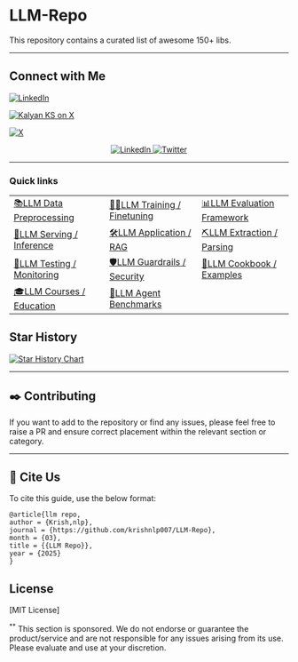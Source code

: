 # LLM-Repo
This repository contains a curated list of awesome 150+ libs.

---
## Connect with Me
[![LinkedIn](https://custom-icon-badges.demolab.com/badge/Kalyan%20KS-0A66C2?logo=linkedin-white&logoColor=fff)](https://www.linkedin.com/in/kalyanksnlp/)

[![Kalyan KS on X](https://img.shields.io/badge/Kalyan%20KS%20on%20X-%23000000.svg?logo=X&logoColor=white)](#)

[![X](https://img.shields.io/badge/X-%23000000.svg?logo=X&logoColor=white)](https://x.com/kalyan_kpl)

<p align="center">
  <a href="https://www.linkedin.com/in/kalyanksnlp/">
    <img src="https://img.shields.io/badge/-Follow%20Kalyan_KS-blue?logo=linkedin&style=flat-square" alt="LinkedIn">
  </a>
  <a href="https://x.com/kalyan_kpl">
    <img src="https://img.shields.io/twitter/follow/Kalyan_KS" alt="Twitter">
  </a>
</p>

<hr/>

### Quick links
||||
|---|---|---|
| [📚LLM Data Preprocessing](#llm-data-preprocessing) | [🏋️‍♂️LLM Training / Finetuning](#llm-training--finetuning) | [📊LLM Evaluation Framework](#llm-evaluation-framework) |
| [🚀LLM Serving / Inference](#llm-serving--inference) | [🛠️LLM Application / RAG](#llm-application--rag) | [⛏️LLM Extraction / Parsing](#llm-extraction--parsing) |
| [🧐LLM Testing / Monitoring](#llm-testing--monitoring) | [🛡️LLM Guardrails / Security](#llm-guardrails--security) | [🍳LLM Cookbook / Examples](#llm-cookbook--examples) |
| [🎓LLM Courses / Education](#llm-courses--education) | [🤖LLM Agent Benchmarks](#llm-agent-benchmarks) |


## Star History
[![Star History Chart](https://api.star-history.com/svg?repos=krishnlp007/LLM-Repo&type=Date)](https://star-history.com/#)

---

## :black_nib: Contributing

If you want to add to the repository or find any issues, please feel free to raise a PR and ensure correct placement within the relevant section or category.

---

## :pushpin: Cite Us

To cite this guide, use the below format:

```
@article{llm repo,
author = {Krish,nlp},
journal = {https://github.com/krishnlp007/LLM-Repo},
month = {03},
title = {{LLM Repo}},
year = {2025}
}
```

## License

[MIT License]



<sup>**</sup> This section is sponsored. We do not endorse or guarantee the product/service and are not responsible for any issues arising from its use. Please evaluate and use at your discretion.

